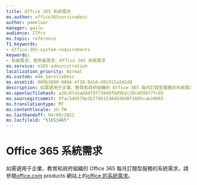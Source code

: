 ```yaml
---
title: Office 365 系統需求
ms.author: office365servicedesc
author: pamelaar
manager: gailw
audience: ITPro
ms.topic: reference
f1_keywords:
- office-365-system-requirements
keywords:
- 系統需求、使用者需求、Office 365 系統需求
ms.service: o365-administration
localization_priority: Normal
ms.custom: Adm_ServiceDesc
ms.assetid: 089b3880-9094-4f18-8a56-d91915a2d2d9
description: 如需適用于企業、教育和政府組織的 Office 365 每月訂閱型服務的系統需求，請參閱 office.com products 網站上的 Office 的系統需求。
ms.openlocfilehash: a36c8fa5ad4df9f726d8f689b2c20c4598f7fc05
ms.sourcegitcommit: 9fac5d9579e3b370b15384b36d0f1805cab20065
ms.translationtype: MT
ms.contentlocale: zh-TW
ms.lasthandoff: 04/09/2021
ms.locfileid: "51653465"
---
```

# <a name="office-365-system-requirements"></a>Office 365 系統需求

如需適用于企業、教育和政府組織的 Office 365 每月訂閱型服務的系統需求，請參閱[office.com](https://go.microsoft.com/fwlink/?LinkID=509817&amp;clcid=0x409) products 網站上的[office 的系統需求](https://go.microsoft.com/fwlink/?LinkID=626095&amp;clcid=0x409)。 
  

